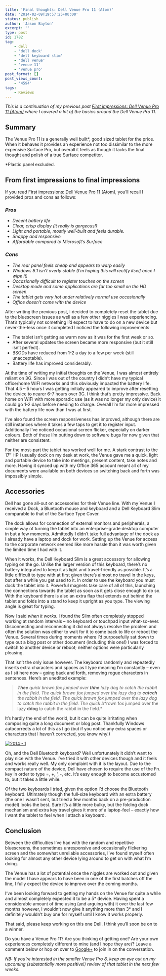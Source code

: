 ```yaml
---
title: 'Final thoughts: Dell Venue Pro 11 (Atom)'
date: '2014-02-09T19:57:25+00:00'
status: publish
author: 'Jason Bayton'
excerpt: ''
type: post
id: 1782
tag:
    - dell
    - 'dell dock'
    - 'dell keyboard slim'
    - 'dell venue'
    - 'venue 11'
    - 'venue pro'
post_format: []
post_views_count:
    - '4594'
tags:
    - Reviews
---
```

*This is a continuation of my previous post [First impressions: Dell Venue Pro 11 (Atom)](/2013/12/first-impressions-dell-venue-pro-11-atom/ "First impressions: Dell Venue Pro 11 (Atom)") where I covered a lot of the basics around the Dell Venue Pro 11.*

Summary
-------

The Venue Pro 11 is a generally well built\*, good sized tablet for the price. When it behaves it provides an experience not too dissimilar to the more expensive Surface Pro, but overall it feels as though it lacks the final thought and polish of a true Surface competitor.

\*Plastic panel excluded.

From first impressions to final impressions
-------------------------------------------

If you read [First impressions: Dell Venue Pro 11 (Atom)](/2013/12/first-impressions-dell-venue-pro-11-atom/ "First impressions: Dell Venue Pro 11 (Atom)"), you’ll recall I provided pros and cons as follows:

### *Pros*

- *Decent battery life*
- *Clear, crisp display (it really is gorgeous!)*
- *Light and portable, mostly well-built and feels durable.*
- *Snappy and responsive*
- *Affordable compared to Microsoft’s Surface*

### *Cons*

- *The rear panel feels cheap and appears to warp easily*
- *Windows 8.1 isn’t overly stable (I’m hoping this will rectify itself once I wipe it)*
- *Occasionally difficult to register touches on the screen*
- *Desktop mode and some applications are far too small on the HD screen.*
- *The tablet gets very hot under relatively normal use occasionally*
- *Office doesn’t come with the device*

After writing the previous post, I decided to completely reset the tablet due to the bluescreen issues as well as a few other niggles I was experiencing. That’s typically not something I’d expect to have to do on a new device but never-the-less once it completed I noticed the following improvements:

- The tablet isn’t getting as warm now as it was for the first week or so.
- After several updates the screen became more responsive (but it still isn’t perfect).
- BSODs have reduced from 1-2 a day to a few per week (still unacceptable).
- Battery life has improved considerably.

At the time of writing my initial thoughts on the Venue, I was almost entirely reliant on 3G. Since I was out of the country I didn’t have my typical office/home WIFI networks and this obviously impacted the battery life. That 4.5 – 5 hours I was getting initially appeared to improve after resetting the device to nearer 6-7 hours over 3G. I think that’s pretty impressive. Back home on WIFI with more sporadic use (as it was no longer my only device) it could go 1-2 days before needing to charge. Overall I’m far more impressed with the battery life now than I was at first.

I’ve also found the screen responsiveness has improved, although there are still instances where it takes a few taps to get it to register input. Additionally I’ve noticed occasional screen flicker, especially on darker colours. Both of these I’m putting down to software bugs for now given that neither are consistent.

For the most-part the tablet has worked well for me. A stark contrast to the 17″ HP I usually dock on my desk at work, the Venue gave me a quick, light and portable device to take into meetings, present content, take notes and more. Having it synced up with my Office 365 account meant all of my documents were available on both devices so switching back and forth was impossibly simple.

Accessories
-----------

Dell has gone all-out on accessories for their Venue line. With my Venue I received a Dock, a Bluetooth mouse and keyboard and a Dell Keyboard Slim comparable to that of the Surface Type Cover.

The dock allows for connection of external monitors and peripherals, a simple way of turning the tablet into an enterprise-grade desktop computer in but a few moments. Admittedly I didn’t take full advantage of the dock as I already have a laptop and dock for work. Setting up the Venue for access to the corporate network seemed like more hassle than it was worth given the limited time I had with it.

When it works, the Dell Keyboard Slim is a great accessory for allowing typing on the go. Unlike the larger version of this keyboard, there’s no battery integrated to keep it as light and travel-friendly as possible. It’s a little difficult to type with at first given there’s almost no travel in the keys, but after a while you get used to it. In order to use the keyboard you must dock the tablet into it. Powerful magnets take care of all of this, launching the connections towards the tablet as soon as it gets close enough to do so. With the keyboard there is also an extra flap that extends out behind the tablet and folds into a stand to keep it upright as you type. The viewing angle is great for typing.

Now I said *when it works*. I found the Slim often completely stopped working at random intervals – no keyboard or touchpad input what-so-ever. Disconnecting and reconnecting it did not always resolve the problem and often the solution was either to wait for it to come back to life or reboot the Venue. Several times during moments where I’d purposefully sat down to type out a blog post or other document (including this one!) I was forced to switch to another device or reboot; neither options were particularly pleasing.

That isn’t the only issue however. The keyboard randomly and repeatedly inserts extra characters and spaces as I type meaning I’m constantly – even as I sit here now – going back and forth, removing rogue characters in sentences. Here’s an unedited example:

> ***Thee** quick brown fox jumped over **thhe** lazy dog t**o c**atch the rabbit in the field. The quick brown fox jumped over the lazy dog to **catcch** the rabbit in the field. The quick brown fo**x j**umped over the lazy dog to catch the rabbit in the field. The quic**k b**rown fox jumped over the lazy **ddog** to catch the rabbit in the field.*

It’s hardly the end of the world, but it can be quite irritating when composing quite a long document or blog post. Thankfully Windows autocorrects a lot of this as I go (but if you notice any extra spaces or characters that I haven’t corrected, you know why!)

[![2014 - 1](https://r2_worker.bayton.workers.dev/uploads/2014/02/2014-1-300x225.jpg)](https://r2_worker.bayton.workers.dev/uploads/2014/02/2014-1.jpg)

Oh, and the Dell Bluetooth keyboard? Well unfortunately it didn’t want to play nice with the Venue. I’ve tried it with other devices though and it feels and works really well. My only complaint with it is the layout. Due to the compact nature of the device, Dell have chosen to require the use of the Fn. key in order to type =, +, ‘, -, etc. It’s easy enough to become accustomed to, but it takes a little while.

Of the two keyboards I tried, given the option I’d choose the Bluetooth keyboard. Ultimately though the full-size keyboard with an extra battery (the one I wasn’t sent, but tried a few months back on a pre-production model) looks the best. Sure it’s a little more bulky, but the folding dock mechanism and extra key travel gives it more of a laptop-feel – exactly how I want the tablet to feel when I attach a keyboard.

Conclusion
----------

Between the difficulties I’ve had with the random and repetitive bluescreens, the sometimes unresponsive and occasionally flickering screen and the somewhat unreliable accessories, I’ve found myself often looking for almost any other device lying around to get on with what I’m doing.

The Venue has a lot of potential once the niggles are worked out and given the model I have appears to have been in one of the first batches off the line, I fully expect the device to improve over the coming months.

I’ve been looking forward to getting my hands on the Venue for quite a while and almost completely expected it to be a 5\* device. Having spent a considerable amount of time using (and arguing with) it over the last few months however, I wouldn’t now give it anything more than 3\* and I definitely wouldn’t buy one for myself until I know it works properly.

That said, please keep working on this one Dell. I think you’ll soon be on to a winner.

Do you have a Venue Pro 11? Are you thinking of getting one? Are your own experiences completely different to mine (and I hope they are)? Leave a comment below or hop on over to [Google+](https://plus.google.com/105616249858609350212/posts/X2dWLnnyqax) to join in on the conversation.

*NB: If you’re interested in the smaller Venue Pro 8, keep an eye out on my upcoming (substantially more positive!) review of that tablet in the next few weeks.*